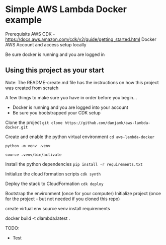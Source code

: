 # Simple AWS Lambda Docker example

Prerequisits
AWS CDK - https://docs.aws.amazon.com/cdk/v2/guide/getting_started.html
Docker
AWS Account and access setup locally

Be sure docker is running and you are logged in

## Using this project as your start
Note: The README-create.md file has the instructions on how this project was created from scratch

A few things to make sure yuo have in order before you begin...
- Docker is running and you are logged into your account
- Be sure you bootstrapped your CDK setup

Clone the project
`git clone https://github.com/danjamk/aws-lambda-docker.git`

Create and enable the python virtual environment
`cd aws-lambda-docker`

`python -m venv .venv`

`source .venv/bin/activate`

Install the python dependencies
`pip install -r requirements.txt`


Initialize the cloud formation scripts
`cdk synth`

Deploy the stack to CloudFormation
`cdk deploy`






Bootstrap the environment (once for your computer)
Initialize project (once for the project - but not needed if you cloned this repo)

create virtual env
source venv
install requirements


docker build -t dlambda:latest .





TODO:
- Test


